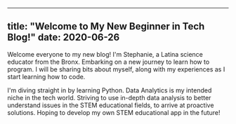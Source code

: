  ---
title: "Welcome to My New Beginner in Tech Blog!"
date: 2020-06-26
---
 
 Welcome everyone to my new blog!
 I'm Stephanie, a Latina science educator from the Bronx.
 Embarking on a new journey to learn how to program. 
 I will be sharing bits about myself,
 along with my experiences as I start learning how to code.
  
 I'm diving straight in by learning Python.
 Data Analytics is my intended niche in the tech world. 
 Striving to use in-depth data analysis to better understand issues 
 in the STEM educational fields, to arrive at proactive solutions. 
 Hoping to develop my own STEM educational app in the future!

